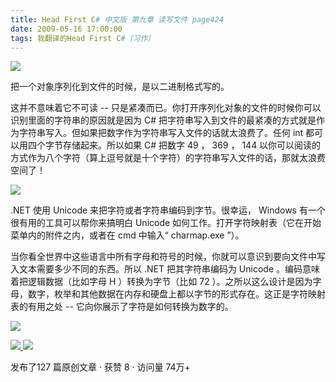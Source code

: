 ```yaml
---
title: Head First C# 中文版 第九章 读写文件 page424
date: 2009-05-16 17:00:00
tags: 我翻译的Head First C#（习作）
---
```

![](https://p-blog.csdn.net/images/p_blog_csdn_net/cuipengfei1/EntryImages/20090516/2009-05-16_16-17-35.jpg)

把一个对象序列化到文件的时候，是以二进制格式写的。

  

这并不意味着它不可读  \--  只是紧凑而已。你打开序列化对象的文件的时候你可以识别里面的字符串的原因就是因为  C#
把字符串写入到文件的最紧凑的方式就是作为字符串写入。但如果把数字作为字符串写入文件的话就太浪费了。任何  int  都可以用四个字节存储起来。所以如果
C#  把数字  49  ，  369  ，  144  以你可以阅读的方式作为八个字符（算上逗号就是十个字符）的字符串写入文件的话，那就太浪费空间了！

  

![](https://p-blog.csdn.net/images/p_blog_csdn_net/cuipengfei1/EntryImages/20090516/2009-05-16_16-29-40.jpg)

.NET  使用  Unicode  来把字符或者字符串编码到字节。很幸运，  Windows  有一个很有用的工具可以帮你来搞明白  Unicode
如何工作。打开字符映射表（它在开始菜单内的附件之内，或者在  cmd  中输入“  charmap.exe  ”）。

  

当你看全世界中这些语言中所有字母和符号的时候，你就可以意识到要向文件中写入文本需要多少不同的东西。所以  .NET  把其字符串编码为  Unicode
。编码意味着把逻辑数据（比如字母  H  ）转换为字节（比如  72
）。之所以这么设计是因为字母，数字，枚举和其他数据在内存和硬盘上都以字节的形式存在。这正是字符映射表的有用之处  \--
它向你展示了字符是如何转换为数字的。

  

![](https://p-blog.csdn.net/images/p_blog_csdn_net/cuipengfei1/EntryImages/20090516/2009-05-16_16-45-58.jpg)



[ ![](https://profile.csdnimg.cn/5/2/5/3_cuipengfei1)
![](https://g.csdnimg.cn/static/user-reg-year/1x/11.png)
](https://blog.csdn.net/cuipengfei1)



发布了127 篇原创文章  ·  获赞 8  ·  访问量 74万+

